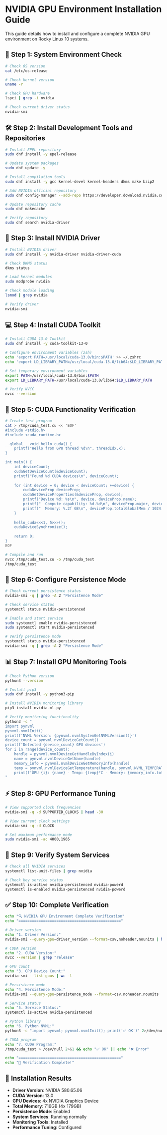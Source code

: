 # NVIDIA GPU Environment Installation Guide

This guide details how to install and configure a complete NVIDIA GPU environment on Rocky Linux 10 systems.

## 🏁 Step 1: System Environment Check

```bash
# Check OS version
cat /etc/os-release

# Check kernel version
uname -r

# Check GPU hardware
lspci | grep -i nvidia

# Check current driver status
nvidia-smi
```

## 🛠️ Step 2: Install Development Tools and Repositories

```bash
# Install EPEL repository
sudo dnf install -y epel-release

# Update system packages
sudo dnf update -y

# Install compilation tools
sudo dnf install -y gcc kernel-devel kernel-headers dkms make bzip2

# Add NVIDIA official repository
sudo dnf config-manager --add-repo https://developer.download.nvidia.com/compute/cuda/repos/rhel10/x86_64/cuda-rhel10.repo

# Update repository cache
sudo dnf makecache

# Verify repository
sudo dnf search nvidia-driver
```

## 🎯 Step 3: Install NVIDIA Driver

```bash
# Install NVIDIA driver
sudo dnf install -y nvidia-driver nvidia-driver-cuda

# Check DKMS status
dkms status

# Load kernel modules
sudo modprobe nvidia

# Check module loading
lsmod | grep nvidia

# Verify driver
nvidia-smi
```

## 💻 Step 4: Install CUDA Toolkit

```bash
# Install CUDA 13.0 Toolkit
sudo dnf install -y cuda-toolkit-13-0

# Configure environment variables (zsh)
echo 'export PATH=/usr/local/cuda-13.0/bin:$PATH' >> ~/.zshrc
echo 'export LD_LIBRARY_PATH=/usr/local/cuda-13.0/lib64:$LD_LIBRARY_PATH' >> ~/.zshrc

# Set temporary environment variables
export PATH=/usr/local/cuda-13.0/bin:$PATH
export LD_LIBRARY_PATH=/usr/local/cuda-13.0/lib64:$LD_LIBRARY_PATH

# Verify NVCC
nvcc --version
```

## 🧪 Step 5: CUDA Functionality Verification

```bash
# Create test program
cat > /tmp/cuda_test.cu << 'EOF'
#include <stdio.h>
#include <cuda_runtime.h>

__global__ void hello_cuda() {
    printf("Hello from GPU thread %d\n", threadIdx.x);
}

int main() {
    int deviceCount;
    cudaGetDeviceCount(&deviceCount);
    printf("Found %d CUDA devices\n", deviceCount);
    
    for (int device = 0; device < deviceCount; ++device) {
        cudaDeviceProp deviceProp;
        cudaGetDeviceProperties(&deviceProp, device);
        printf("Device %d: %s\n", device, deviceProp.name);
        printf("  Compute capability: %d.%d\n", deviceProp.major, deviceProp.minor);
        printf("  Memory: %.2f GB\n", deviceProp.totalGlobalMem / 1024.0 / 1024.0 / 1024.0);
    }
    
    hello_cuda<<<1, 5>>>();
    cudaDeviceSynchronize();
    
    return 0;
}
EOF

# Compile and run
nvcc /tmp/cuda_test.cu -o /tmp/cuda_test
/tmp/cuda_test
```

## 🔄 Step 6: Configure Persistence Mode

```bash
# Check current persistence status
nvidia-smi -q | grep -A 2 "Persistence Mode"

# Check service status
systemctl status nvidia-persistenced

# Enable and start service
sudo systemctl enable nvidia-persistenced
sudo systemctl start nvidia-persistenced

# Verify persistence mode
systemctl status nvidia-persistenced
nvidia-smi -q | grep -A 2 "Persistence Mode"
```

## 📊 Step 7: Install GPU Monitoring Tools

```bash
# Check Python version
python3 --version

# Install pip3
sudo dnf install -y python3-pip

# Install NVIDIA monitoring library
pip3 install nvidia-ml-py

# Verify monitoring functionality
python3 -c "
import pynvml
pynvml.nvmlInit()
print(f'NVML Version: {pynvml.nvmlSystemGetNVMLVersion()}')
device_count = pynvml.nvmlDeviceGetCount()
print(f'Detected {device_count} GPU devices')
for i in range(device_count):
    handle = pynvml.nvmlDeviceGetHandleByIndex(i)
    name = pynvml.nvmlDeviceGetName(handle)
    memory_info = pynvml.nvmlDeviceGetMemoryInfo(handle)
    temp = pynvml.nvmlDeviceGetTemperature(handle, pynvml.NVML_TEMPERATURE_GPU)
    print(f'GPU {i}: {name} - Temp: {temp}°C - Memory: {memory_info.total//1024//1024//1024}GB')
"
```

## ⚡ Step 8: GPU Performance Tuning

```bash
# View supported clock frequencies
nvidia-smi -q -d SUPPORTED_CLOCKS | head -30

# View current clock settings
nvidia-smi -q -d CLOCK

# Set maximum performance mode
sudo nvidia-smi -ac 4000,1965
```

## 🚀 Step 9: Verify System Services

```bash
# Check all NVIDIA services
systemctl list-unit-files | grep nvidia

# Check key service status
systemctl is-active nvidia-persistenced nvidia-powerd
systemctl is-enabled nvidia-persistenced nvidia-powerd
```

## ✅ Step 10: Complete Verification

```bash
echo "🔍 NVIDIA GPU Environment Complete Verification"
echo "=============================================="

# Driver version
echo "1. Driver Version:"
nvidia-smi --query-gpu=driver_version --format=csv,noheader,nounits | head -1

# CUDA version
echo "2. CUDA Version:"
nvcc --version | grep "release"

# GPU count
echo "3. GPU Device Count:"
nvidia-smi --list-gpus | wc -l

# Persistence mode
echo "4. Persistence Mode:"
nvidia-smi --query-gpu=persistence_mode --format=csv,noheader,nounits | head -1

# Service status
echo "5. Service Status:"
systemctl is-active nvidia-persistenced

# Python library
echo "6. Python NVML:"
python3 -c "import pynvml; pynvml.nvmlInit(); print('✅ OK')" 2>/dev/null || echo "❌ Error"

# CUDA program
echo "7. CUDA Program:"
/tmp/cuda_test > /dev/null 2>&1 && echo "✅ OK" || echo "❌ Error"

echo "=============================================="
echo "🎉 Verification Complete!"
```

## 🎯 Installation Results

- **Driver Version**: NVIDIA 580.65.06
- **CUDA Version**: 13.0  
- **GPU Devices**: 4x NVIDIA Graphics Device
- **Total Memory**: 716GB (4x 179GB)
- **Persistence Mode**: Enabled
- **System Services**: Running normally
- **Monitoring Tools**: Installed
- **Performance Tuning**: Configured

